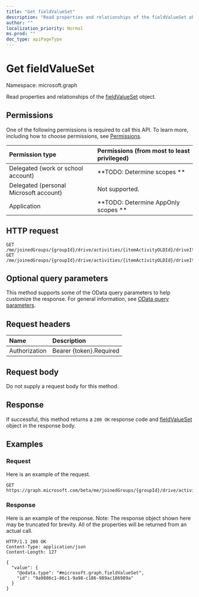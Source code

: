 ```yaml
---
title: "Get fieldValueSet"
description: "Read properties and relationships of the fieldValueSet object."
author: ""
localization_priority: Normal
ms.prod: ""
doc_type: apiPageType
---
```


# Get fieldValueSet

Namespace: microsoft.graph

Read properties and relationships of the [fieldValueSet](../resources/fieldvalueset.md) object.

## Permissions
One of the following permissions is required to call this API. To learn more, including how to choose permissions, see [Permissions](/concepts/permissions-reference.md).

|Permission type|Permissions (from most to least privileged)|
|:---|:---|
|Delegated (work or school account)|**TODO: Determine scopes **|
|Delegated (personal Microsoft account)|Not supported.|
|Application|**TODO: Determine AppOnly scopes **|

## HTTP request
<!-- {
  "blockType": "ignored"
}
-->
``` http
GET /me/joinedGroups/{groupId}/drive/activities/{itemActivityOLDId}/driveItem/listItem/fields
GET /me/joinedGroups/{groupId}/drive/activities/{itemActivityOLDId}/driveItem/listItem/versions/{listItemVersionId}/fields
```

## Optional query parameters
This method supports some of the OData query parameters to help customize the response. For general information, see [OData query parameters](/graph/query-parameters).

## Request headers
|Name|Description|
|:---|:---|
|Authorization|Bearer {token}.Required|

## Request body
Do not supply a request body for this method.

## Response
If successful, this method returns a `200 OK` response code and [fieldValueSet](../resources/fieldvalueset.md) object in the response body.

## Examples

### Request
Here is an example of the request.
<!-- {
  "blockType": "request",
  "name": "get_fieldvalueset"
}
-->
``` http
GET https://graph.microsoft.com/beta/me/joinedGroups/{groupId}/drive/activities/{itemActivityOLDId}/driveItem/listItem/fields
```

### Response
Here is an example of the response. Note: The response object shown here may be truncated for brevity. All of the properties will be returned from an actual call.
<!-- {
  "blockType": "response",
  "truncated": true,
  "@odata.type": "microsoft.graph.fieldValueSet"
}
-->
``` http
HTTP/1.1 200 OK
Content-Type: application/json
Content-Length: 127

{
  "value": {
    "@odata.type": "#microsoft.graph.fieldValueSet",
    "id": "9a9886c1-86c1-9a98-c186-989ac186989a"
  }
}
```

